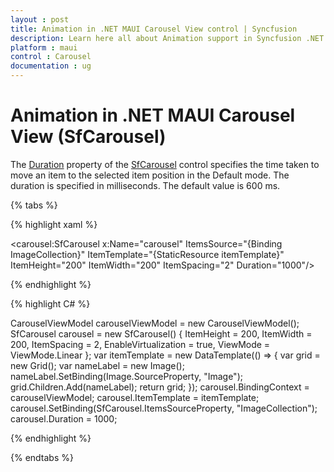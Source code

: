 ```yaml
---
layout : post
title: Animation in .NET MAUI Carousel View control | Syncfusion
description: Learn here all about Animation support in Syncfusion .NET MAUI Carousel View (SfCarousel) control and more.
platform : maui
control : Carousel
documentation : ug
---
```


# Animation in .NET MAUI Carousel View (SfCarousel)

The [Duration](https://help.syncfusion.com/cr/maui/Syncfusion.Maui.Carousel.SfCarousel.html#Syncfusion_Maui_Carousel_SfCarousel_Duration) property of the [SfCarousel](https://help.syncfusion.com/cr/maui/Syncfusion.Maui.Carousel.SfCarousel.html) control specifies the time taken to move an item to the selected item position in the Default mode. The duration is specified in milliseconds. The default value is 600 ms.

{% tabs %}

{% highlight xaml %}

<carousel:SfCarousel x:Name="carousel"
                     ItemsSource="{Binding ImageCollection}"
                     ItemTemplate="{StaticResource itemTemplate}" 
                     ItemHeight="200"
                     ItemWidth="200"
                     ItemSpacing="2"
                     Duration="1000"/>

{% endhighlight %}

{% highlight C# %}

CarouselViewModel carouselViewModel = new CarouselViewModel();
SfCarousel carousel = new SfCarousel()
{
    ItemHeight = 200,
    ItemWidth = 200,
    ItemSpacing = 2,
    EnableVirtualization = true,
    ViewMode = ViewMode.Linear
};
var itemTemplate = new DataTemplate(() =>
{
    var grid = new Grid();
    var nameLabel = new Image();
    nameLabel.SetBinding(Image.SourceProperty, "Image");
    grid.Children.Add(nameLabel);
    return grid;
});
carousel.BindingContext = carouselViewModel;
carousel.ItemTemplate = itemTemplate;
carousel.SetBinding(SfCarousel.ItemsSourceProperty, "ImageCollection");
carousel.Duration = 1000;

{% endhighlight %}

{% endtabs %}

